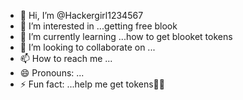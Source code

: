 - 👋 Hi, I’m @Hackergirl1234567
- 👀 I’m interested in ...getting free blook
- 🌱 I’m currently learning ...how to get blooket tokens
- 💞️ I’m looking to collaborate on ...
- 📫 How to reach me ...
- 😄 Pronouns: ...
- ⚡ Fun fact: ...help me get tokens🫵💖



<!---
Hackergirl1234567/Hackergirl1234567 is a ✨ special ✨ repository because its `README.md` (this file) appears on your GitHub profile.
You can click the Preview link to take a look at your changes.
--->

